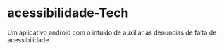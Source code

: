 # acessibilidade-Tech
Um aplicativo android com o intuído de auxiliar as denuncias de falta de acessibilidade
